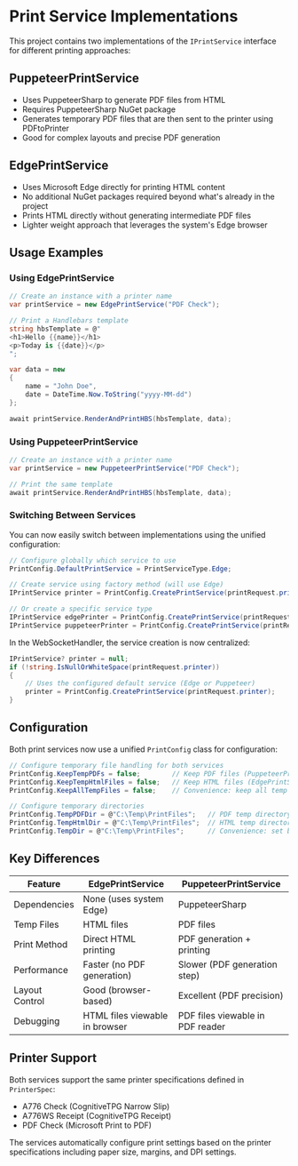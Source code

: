# Print Service Implementations

This project contains two implementations of the `IPrintService` interface for different printing approaches:

## PuppeteerPrintService
- Uses PuppeteerSharp to generate PDF files from HTML
- Requires PuppeteerSharp NuGet package
- Generates temporary PDF files that are then sent to the printer using PDFtoPrinter
- Good for complex layouts and precise PDF generation

## EdgePrintService
- Uses Microsoft Edge directly for printing HTML content
- No additional NuGet packages required beyond what's already in the project
- Prints HTML directly without generating intermediate PDF files
- Lighter weight approach that leverages the system's Edge browser

## Usage Examples

### Using EdgePrintService

```csharp
// Create an instance with a printer name
var printService = new EdgePrintService("PDF Check");

// Print a Handlebars template
string hbsTemplate = @"
<h1>Hello {{name}}</h1>
<p>Today is {{date}}</p>
";

var data = new 
{
    name = "John Doe",
    date = DateTime.Now.ToString("yyyy-MM-dd")
};

await printService.RenderAndPrintHBS(hbsTemplate, data);
```

### Using PuppeteerPrintService

```csharp
// Create an instance with a printer name
var printService = new PuppeteerPrintService("PDF Check");

// Print the same template
await printService.RenderAndPrintHBS(hbsTemplate, data);
```

### Switching Between Services

You can now easily switch between implementations using the unified configuration:

```csharp
// Configure globally which service to use
PrintConfig.DefaultPrintService = PrintServiceType.Edge;

// Create service using factory method (will use Edge)
IPrintService printer = PrintConfig.CreatePrintService(printRequest.printer);

// Or create a specific service type
IPrintService edgePrinter = PrintConfig.CreatePrintService(printRequest.printer, PrintServiceType.Edge);
IPrintService puppeteerPrinter = PrintConfig.CreatePrintService(printRequest.printer, PrintServiceType.Puppeteer);
```

In the WebSocketHandler, the service creation is now centralized:

```csharp
IPrintService? printer = null;
if (!string.IsNullOrWhiteSpace(printRequest.printer)) 
{
    // Uses the configured default service (Edge or Puppeteer)
    printer = PrintConfig.CreatePrintService(printRequest.printer);
}
```

## Configuration

Both print services now use a unified `PrintConfig` class for configuration:

```csharp
// Configure temporary file handling for both services
PrintConfig.KeepTempPDFs = false;        // Keep PDF files (PuppeteerPrintService)
PrintConfig.KeepTempHtmlFiles = false;   // Keep HTML files (EdgePrintService)
PrintConfig.KeepAllTempFiles = false;    // Convenience: keep all temp files

// Configure temporary directories
PrintConfig.TempPDFDir = @"C:\Temp\PrintFiles";   // PDF temp directory
PrintConfig.TempHtmlDir = @"C:\Temp\PrintFiles";  // HTML temp directory  
PrintConfig.TempDir = @"C:\Temp\PrintFiles";      // Convenience: set both directories
```

## Key Differences

| Feature | EdgePrintService | PuppeteerPrintService |
|---------|------------------|----------------------|
| Dependencies | None (uses system Edge) | PuppeteerSharp |
| Temp Files | HTML files | PDF files |
| Print Method | Direct HTML printing | PDF generation + printing |
| Performance | Faster (no PDF generation) | Slower (PDF generation step) |
| Layout Control | Good (browser-based) | Excellent (PDF precision) |
| Debugging | HTML files viewable in browser | PDF files viewable in PDF reader |

## Printer Support

Both services support the same printer specifications defined in `PrinterSpec`:
- A776 Check (CognitiveTPG Narrow Slip)
- A776WS Receipt (CognitiveTPG Receipt)  
- PDF Check (Microsoft Print to PDF)

The services automatically configure print settings based on the printer specifications including paper size, margins, and DPI settings.
